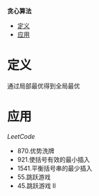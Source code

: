 **贪心算法**
- [定义](#定义)
- [应用](#应用)

# 定义 #
通过局部最优得到全局最优

# 应用 #
*LeetCode*
- 870.优势洗牌
- 921.使括号有效的最小插入
- 1541.平衡括号串的最少插入
- 55.跳跃游戏
- 45.跳跃游戏 II
  


